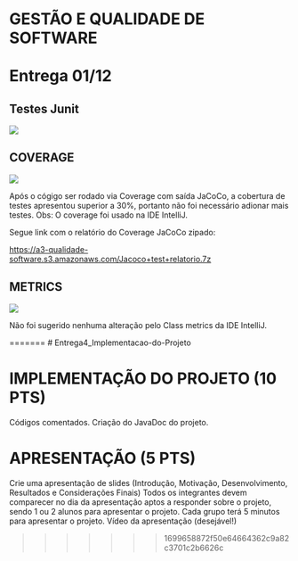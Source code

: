 
<h1>GESTÃO E QUALIDADE DE SOFTWARE <br><br> Entrega 01/12</h1>

<h2>Testes Junit</h2>

<div>
  <img src="https://a3-qualidade-software.s3.amazonaws.com/resultados_testes_junit.PNG">
</div>

<h2>COVERAGE</h2>

<div>
  <img src="https://a3-qualidade-software.s3.amazonaws.com/print-relatorio-jacoco.PNG">
</div>

<p>Após o cógigo ser rodado via Coverage com saída JaCoCo, a cobertura de testes apresentou superior a 30%, portanto não foi necessário adionar mais testes. Obs: O coverage foi usado na IDE IntelliJ.</p>

<p>Segue link com o relatório do Coverage JaCoCo zipado:</p>

<a href= "https://a3-qualidade-software.s3.amazonaws.com/Jacoco+test+relatorio.7z">https://a3-qualidade-software.s3.amazonaws.com/Jacoco+test+relatorio.7z</a>

<h2>METRICS</h2>

<div>
  <img src="https://a3-qualidade-software.s3.amazonaws.com/inspect-java-codigo.PNG">

  <p>Não foi sugerido nenhuma alteração pelo Class metrics da IDE IntelliJ.</p>
</div>
=======
# Entrega4_Implementacao-do-Projeto

# IMPLEMENTAÇÃO DO PROJETO (10 PTS)

Códigos comentados. 
Criação do JavaDoc do projeto. 

# APRESENTAÇÃO (5 PTS)

Crie uma apresentação de slides (Introdução, Motivação, Desenvolvimento, Resultados e Considerações Finais)
Todos os integrantes devem comparecer no dia da apresentação aptos a responder sobre o projeto, sendo 1 ou 2 alunos para apresentar o projeto.
Cada grupo terá 5 minutos para apresentar o projeto.
Vídeo da apresentação (desejável!) 
>>>>>>> 1699658872f50e64664362c9a82c3701c2b6626c
